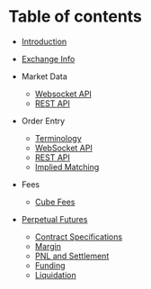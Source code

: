 # Table of contents

* [Introduction](README.md)
* [Exchange Info](rest-iridium-api.md)

* Market Data
  * [Websocket API](generated/ws-api/websocket-market-data-api.md)
  * [REST API](rest-mendelev-api.md)

* Order Entry
  * [Terminology](trade-api.md)
  * [WebSocket API](generated/ws-api/websocket-trade-api.md)
  * [REST API](rest-osmium-api.md)
  * [Implied Matching](implied-matching.md)

* Fees
  * [Cube Fees](cube-fees.md)

* [Perpetual Futures](perpetual-futures/README.md)
  * [Contract Specifications](perpetual-futures/contracts.md)
  * [Margin](perpetual-futures/margin.md)
  * [PNL and Settlement](perpetual-futures/pnl-and-settlement.md)
  * [Funding](perpetual-futures/funding.md)
  * [Liquidation](perpetual-futures/liquidation.md)
